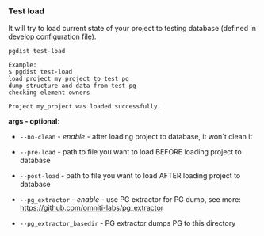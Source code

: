 ### Test load

It will try to load current state of your project to testing database (defined in [develop configuration file](../develop/config.md)).

```
pgdist test-load

Example:
$ pgdist test-load
load project my_project to test pg
dump structure and data from test pg
checking element owners

Project my_project was loaded successfully.
```

**args - optional**:

- `--no-clean` - *enable* - after loading project to database, it won´t clean it

- `--pre-load` - path to file you want to load BEFORE loading project to database

- `--post-load` - path to file you want to load AFTER loading project to database

- `--pg_extractor` - *enable* - use PG extractor for PG dump, see more: https://github.com/omniti-labs/pg_extractor

- `--pg_extractor_basedir` - PG extractor dumps PG to this directory

